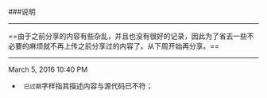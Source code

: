 ###说明

- - -
==由于之前分享的内容有些杂乱，并且也没有很好的记录，因此为了省去一些不必要的麻烦就不再上传之前分享过的内容了。从下周开始再分享。==

---

March 5, 2016 10:40 PM

- ` 已过期`字样指其描述内容与源代码已不符；